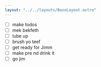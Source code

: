 ```yaml
---
layout: "../../layouts/BaseLayout.astro"
---
```


- [ ] make todos
- [ ] mek bekfeth
- [ ] lube up
- [ ] brush yo teef
- [ ] get ready for Jimm
- [ ] make pre nd drink it
- [ ] go jim